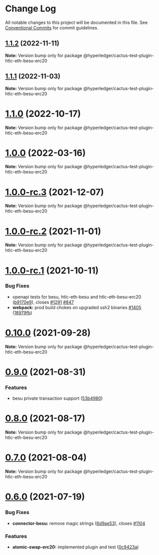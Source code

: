 # Change Log

All notable changes to this project will be documented in this file.
See [Conventional Commits](https://conventionalcommits.org) for commit guidelines.

## [1.1.2](https://github.com/hyperledger/cactus/compare/v1.1.1...v1.1.2) (2022-11-11)

**Note:** Version bump only for package @hyperledger/cactus-test-plugin-htlc-eth-besu-erc20

## [1.1.1](https://github.com/hyperledger/cactus/compare/v1.1.0...v1.1.1) (2022-11-03)

**Note:** Version bump only for package @hyperledger/cactus-test-plugin-htlc-eth-besu-erc20

# [1.1.0](https://github.com/hyperledger/cactus/compare/v1.0.0...v1.1.0) (2022-10-17)

**Note:** Version bump only for package @hyperledger/cactus-test-plugin-htlc-eth-besu-erc20

# [1.0.0](https://github.com/hyperledger/cactus/compare/v1.0.0-rc.3...v1.0.0) (2022-03-16)

**Note:** Version bump only for package @hyperledger/cactus-test-plugin-htlc-eth-besu-erc20

# [1.0.0-rc.3](https://github.com/hyperledger/cactus/compare/v1.0.0-rc.2...v1.0.0-rc.3) (2021-12-07)

**Note:** Version bump only for package @hyperledger/cactus-test-plugin-htlc-eth-besu-erc20

# [1.0.0-rc.2](https://github.com/hyperledger/cactus/compare/v1.0.0-rc.1...v1.0.0-rc.2) (2021-11-01)

**Note:** Version bump only for package @hyperledger/cactus-test-plugin-htlc-eth-besu-erc20

# [1.0.0-rc.1](https://github.com/hyperledger/cactus/compare/v0.10.0...v1.0.0-rc.1) (2021-10-11)

### Bug Fixes

* openapi tests for besu, htlc-eth-besu and htlc-eth-besu-erc20 ([b9170e9](https://github.com/hyperledger/cactus/commit/b9170e929492f3305a420c75c7d12d06b288e0ab)), closes [#1291](https://github.com/hyperledger/cactus/issues/1291) [#847](https://github.com/hyperledger/cactus/issues/847)
* **webpack:** prod build chokes on upgraded ssh2 binaries [#1405](https://github.com/hyperledger/cactus/issues/1405) ([18979fb](https://github.com/hyperledger/cactus/commit/18979fb33880d8ca30e2fda01fb3d598deb839f9))

# [0.10.0](https://github.com/hyperledger/cactus/compare/v0.9.0...v0.10.0) (2021-09-28)

**Note:** Version bump only for package @hyperledger/cactus-test-plugin-htlc-eth-besu-erc20

# [0.9.0](https://github.com/hyperledger/cactus/compare/v0.8.0...v0.9.0) (2021-08-31)

### Features

* besu private transaction support ([53b4980](https://github.com/hyperledger/cactus/commit/53b49808615aced96b628bf1498a1b62c5c9ca42))

# [0.8.0](https://github.com/hyperledger/cactus/compare/v0.7.0...v0.8.0) (2021-08-17)

**Note:** Version bump only for package @hyperledger/cactus-test-plugin-htlc-eth-besu-erc20

# [0.7.0](https://github.com/hyperledger/cactus/compare/v0.6.0...v0.7.0) (2021-08-04)

**Note:** Version bump only for package @hyperledger/cactus-test-plugin-htlc-eth-besu-erc20

# [0.6.0](https://github.com/hyperledger/cactus/compare/v0.4.1...v0.6.0) (2021-07-19)

### Bug Fixes

* **connector-besu:** remove magic strings ([6d9ae53](https://github.com/hyperledger/cactus/commit/6d9ae53c64bd4e6c3eb33164bfa5d5507582220b)), closes [#1104](https://github.com/hyperledger/cactus/issues/1104)

### Features

* **atomic-swap-erc20:** implemented plugin and test ([0c9423a](https://github.com/hyperledger/cactus/commit/0c9423a2a2cd4675c3c6dec4288190f148cad938))
